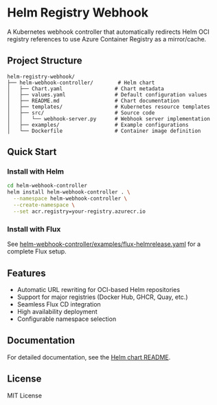 # Helm Registry Webhook

A Kubernetes webhook controller that automatically redirects Helm OCI registry references to use Azure Container Registry as a mirror/cache.

## Project Structure

```
helm-registry-webhook/
├── helm-webhook-controller/        # Helm chart
│   ├── Chart.yaml                 # Chart metadata
│   ├── values.yaml                # Default configuration values
│   ├── README.md                  # Chart documentation
│   ├── templates/                 # Kubernetes resource templates
│   ├── src/                       # Source code
│   │   └── webhook-server.py      # Webhook server implementation
│   ├── examples/                  # Example configurations
│   └── Dockerfile                 # Container image definition
```

## Quick Start

### Install with Helm

```bash
cd helm-webhook-controller
helm install helm-webhook-controller . \
  --namespace helm-webhook-controller \
  --create-namespace \
  --set acr.registry=your-registry.azurecr.io
```

### Install with Flux

See [helm-webhook-controller/examples/flux-helmrelease.yaml](helm-webhook-controller/examples/flux-helmrelease.yaml) for a complete Flux setup.

## Features

- Automatic URL rewriting for OCI-based Helm repositories
- Support for major registries (Docker Hub, GHCR, Quay, etc.)
- Seamless Flux CD integration
- High availability deployment
- Configurable namespace selection

## Documentation

For detailed documentation, see the [Helm chart README](helm-webhook-controller/README.md).

## License

MIT License